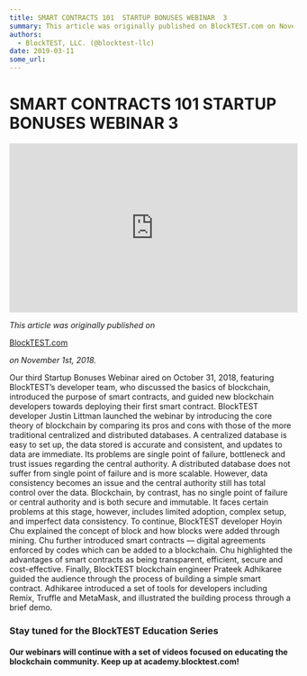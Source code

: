 ```yaml
---
title: SMART CONTRACTS 101  STARTUP BONUSES WEBINAR  3
summary: This article was originally published on BlockTEST.com on November 1st, 2018. Our third Startup Bonuses Webinar aired on October 31, 2018, featuring BlockTEST’s developer team, who discussed the basics of blockchain, introduced the purpose of smart contracts, and guided new blockchain developers towards deploying their first smart contract. BlockTEST developer Justin Littman launched the webinar by introducing the core theory of blockchain by comparing its pros and cons with those of the more tr
authors:
  - BlockTEST, LLC. (@blocktest-llc)
date: 2019-03-11
some_url: 
---
```


# SMART CONTRACTS 101  STARTUP BONUSES WEBINAR  3



<iframe allowfullscreen="" frameborder="0" height="300" scrolling="no" src="https://player.vimeo.com/video/298257920" width="512"></iframe>

 
_This article was originally published on_
  
[BlockTEST.com](https://blocktest.com/2018/11/01/smart-contracts-101/)
  
_on November 1st, 2018._
 
Our third Startup Bonuses Webinar aired on October 31, 2018, featuring BlockTEST’s developer team, who discussed the basics of blockchain, introduced the purpose of smart contracts, and guided new blockchain developers towards deploying their first smart contract.
BlockTEST developer Justin Littman launched the webinar by introducing the core theory of blockchain by comparing its pros and cons with those of the more traditional centralized and distributed databases.
A centralized database is easy to set up, the data stored is accurate and consistent, and updates to data are immediate. Its problems are single point of failure, bottleneck and trust issues regarding the central authority. A distributed database does not suffer from single point of failure and is more scalable. However, data consistency becomes an issue and the central authority still has total control over the data.
Blockchain, by contrast, has no single point of failure or central authority and is both secure and immutable. It faces certain problems at this stage, however, includes limited adoption, complex setup, and imperfect data consistency.
To continue, BlockTEST developer Hoyin Chu explained the concept of block and how blocks were added through mining. Chu further introduced smart contracts — digital agreements enforced by codes which can be added to a blockchain. Chu highlighted the advantages of smart contracts as being transparent, efficient, secure and cost-effective.
Finally, BlockTEST blockchain engineer Prateek Adhikaree guided the audience through the process of building a simple smart contract. Adhikaree introduced a set of tools for developers including Remix, Truffle and MetaMask, and illustrated the building process through a brief demo.

### Stay tuned for the BlockTEST Education Series

#### Our webinars will continue with a set of videos focused on educating the blockchain community. Keep up at academy.blocktest.com!
